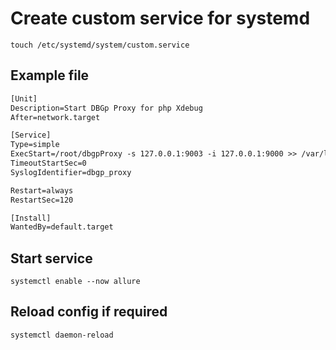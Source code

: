 # Create custom service for systemd

```console
touch /etc/systemd/system/custom.service
```

## Example file
```txt
[Unit]
Description=Start DBGp Proxy for php Xdebug
After=network.target

[Service]
Type=simple
ExecStart=/root/dbgpProxy -s 127.0.0.1:9003 -i 127.0.0.1:9000 >> /var/log/dbgp_proxy.log
TimeoutStartSec=0
SyslogIdentifier=dbgp_proxy

Restart=always
RestartSec=120

[Install]
WantedBy=default.target
```

## Start service
```console
systemctl enable --now allure
```

## Reload config if required
```console
systemctl daemon-reload
```
